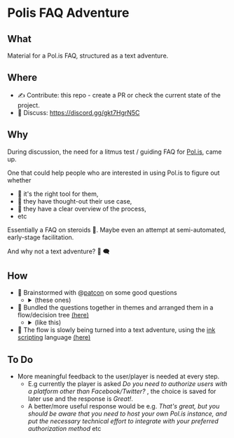 # Polis FAQ Adventure

## What
Material for a Pol.is FAQ, structured as a text adventure.

## Where
* :writing_hand: Contribute: this repo - create a PR or check the current state of the project.
* :speech_balloon:	Discuss: https://discord.gg/gkt7HgrN5C

## Why
During discussion, the need for a litmus test / guiding FAQ for [Pol.is](https://pol.is), came up. 

One that could help people who are interested in using Pol.is to figure out whether 
* :wrench: it's the right tool for them, 
* :thought_balloon:	they have thought-out their use case,
* :see_no_evil:	they have a clear overview of the process,
* etc

Essentially a FAQ on steroids 🙂. Maybe even an attempt at semi-automated, early-stage facilitation.

And why not a text adventure? :speech_balloon: :left_speech_bubble:		

## How
* :brain:	Brainstormed with @[patcon](https://github.com/patcon) on some good questions
  * <details>
    <summary>(these ones)</summary>
  
    ![Polis FAQ adventure brainstorming material](./Polis_FAQ_adventure_Metro_Retro.png)
    </details>
* :bouquet:	Bundled the questions together in themes and arranged them in a flow/decision tree [(here)](./Polis_FAQ_Decision_tree.drawio)
  * <details>
    <summary>(like this)</summary>
  
    ![Polis FAQ adventure decision tree](./Polis_FAQ_Decision_tree.png)
    ![Polis FAQ adventure decision examples](./Polis_FAQ_Decision_tree_2.png)
    </details>
* :speech_balloon: The flow is slowly being turned into a text adventure, using the [ink scripting](https://www.inklestudios.com/ink/) language [(here)](./Polis_FAQ_Adventure.ink)

## To Do
* More meaningful feedback to the user/player is needed at every step.
  * E.g currently the player is asked *Do you need to authorize users with a platform other than Facebook/Twitter?* , the choice is saved for later use and the response is *Great!*. 
  * A better/more useful response would be e.g. *That's great, but you should be aware that you need to host your own Pol.is instance, and put the necessary technical effort to integrate with your preferred authorization method* etc
